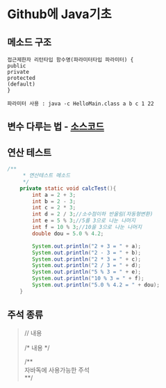 # Github에 Java기초

## 메소드 구조
```
접근제한자 리턴타입 함수명(파라미터타입 파라미터) {  
public  
private  
protected  
(default)  
}  

파라미터 사용 : java -c HelloMain.class a b c 1 22
```

## 변수 다루는 법 - [소스코드](https://github.com/mnisdh/Github/blob/master/src/Sub.java)

## 연산 테스트
```java
/**
	 * 연산테스트 메소드
	 */
	private static void calcTest(){
		int a = 2 + 3;
		int b = 2 - 3;
		int c = 2 * 3;
		int d = 2 / 3;//소수점이하 반올림(자동형변환)
		int e = 5 % 3;//5를 3으로 나눈 나머지
		int f = 10 % 3;//10을 3으로 나눈 나머지
		double dou = 5.0 % 4.2;

		System.out.println("2 + 3 = " + a);
		System.out.println("2 - 3 = " + b);
		System.out.println("2 * 3 = " + c);
		System.out.println("2 / 3 = " + d);
		System.out.println("5 % 3 = " + e);
		System.out.println("10 % 3 = " + f);
		System.out.println("5.0 % 4.2 = " + dou);
	}
```

## 주석 종류
> // 내용  
>
> /* 내용 */  
>
> /\*\*  
> 자바독에 사용가능한 주석  
> \*\*/
